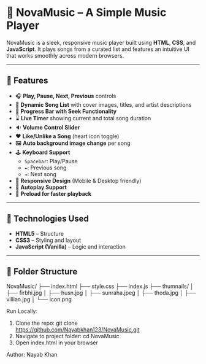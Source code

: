# 🎵 NovaMusic – A Simple Music Player

NovaMusic is a sleek, responsive music player built using **HTML**, **CSS**, and **JavaScript**. It plays songs from a curated list and features an intuitive UI that works smoothly across modern browsers.

---

## 🚀 Features

- 🎧 **Play, Pause, Next, Previous** controls  
- 🎵 **Dynamic Song List** with cover images, titles, and artist descriptions  
- 📶 **Progress Bar with Seek Functionality**  
- ⌛ **Live Timer** showing current and total song duration  
- 🔉 **Volume Control Slider**  
- ❤️ **Like/Unlike a Song** (heart icon toggle)  
- 🖼️ **Auto background image change** per song  
- 🕹️ **Keyboard Support**
  - `Spacebar`: Play/Pause
  - `←`: Previous song
  - `→`: Next song  
- 📱 **Responsive Design** (Mobile & Desktop friendly)  
- 🔁 **Autoplay Support**  
- 💽 **Preload for faster playback**  

---

## 🧪 Technologies Used

- **HTML5** – Structure  
- **CSS3** – Styling and layout  
- **JavaScript (Vanilla)** – Logic and interaction  
---

## 📂 Folder Structure
NovaMusic/
├── index.html
├── style.css
├── index.js
├── thumnails/
│   ├── firbhi.jpg
│   ├── husn.jpg
│   ├── sunraha.jpeg
│   ├── thoda.jpg
│   ├── villian.jpg
│   └── icon.png

Run Locally:
1. Clone the repo:
   git clone https://github.com/Nayabkhan123/NovaMusic.git
2. Navigate to project folder:
   cd NovaMusic
3. Open index.html in your browser

Author: Nayab Khan
